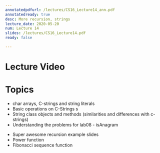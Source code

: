 ```yaml
---
annotatedpdfurl: /lectures/CS16_Lecture14_ann.pdf
annotatedready: true
desc: More recursion, strings
lecture_date: 2020-05-20
num: Lecture 14
slides: /lectures/CS16_Lecture14.pdf
ready: false

---
```


# Lecture Video



# Topics

* char arrays, C-strings and string literals
* Basic operations on C-Strings s
* String class objects and methods (similarities and differences with c-strings)
* Understanding the problems for lab08 - isAnagram

- Super awesome recursion example slides
- Power function
- Fibonacci sequence function